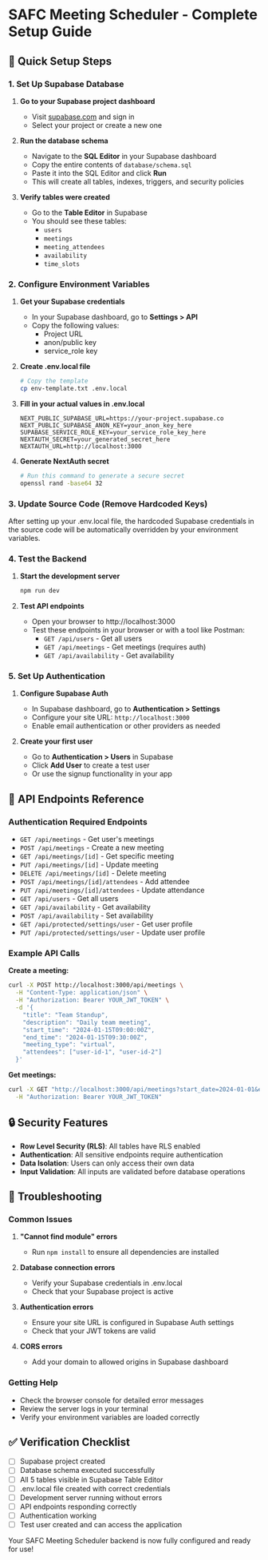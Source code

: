 # SAFC Meeting Scheduler - Complete Setup Guide

## 🚀 Quick Setup Steps

### 1. Set Up Supabase Database

1. **Go to your Supabase project dashboard**
   - Visit [supabase.com](https://supabase.com) and sign in
   - Select your project or create a new one

2. **Run the database schema**
   - Navigate to the **SQL Editor** in your Supabase dashboard
   - Copy the entire contents of `database/schema.sql`
   - Paste it into the SQL Editor and click **Run**
   - This will create all tables, indexes, triggers, and security policies

3. **Verify tables were created**
   - Go to the **Table Editor** in Supabase
   - You should see these tables:
     - `users`
     - `meetings`
     - `meeting_attendees`
     - `availability`
     - `time_slots`

### 2. Configure Environment Variables

1. **Get your Supabase credentials**
   - In your Supabase dashboard, go to **Settings > API**
   - Copy the following values:
     - Project URL
     - anon/public key
     - service_role key

2. **Create .env.local file**
   ```bash
   # Copy the template
   cp env-template.txt .env.local
   ```

3. **Fill in your actual values in .env.local**
   ```env
   NEXT_PUBLIC_SUPABASE_URL=https://your-project.supabase.co
   NEXT_PUBLIC_SUPABASE_ANON_KEY=your_anon_key_here
   SUPABASE_SERVICE_ROLE_KEY=your_service_role_key_here
   NEXTAUTH_SECRET=your_generated_secret_here
   NEXTAUTH_URL=http://localhost:3000
   ```

4. **Generate NextAuth secret**
   ```bash
   # Run this command to generate a secure secret
   openssl rand -base64 32
   ```

### 3. Update Source Code (Remove Hardcoded Keys)

After setting up your .env.local file, the hardcoded Supabase credentials in the source code will be automatically overridden by your environment variables.

### 4. Test the Backend

1. **Start the development server**
   ```bash
   npm run dev
   ```

2. **Test API endpoints**
   - Open your browser to http://localhost:3000
   - Test these endpoints in your browser or with a tool like Postman:
     - `GET /api/users` - Get all users
     - `GET /api/meetings` - Get meetings (requires auth)
     - `GET /api/availability` - Get availability

### 5. Set Up Authentication

1. **Configure Supabase Auth**
   - In Supabase dashboard, go to **Authentication > Settings**
   - Configure your site URL: `http://localhost:3000`
   - Enable email authentication or other providers as needed

2. **Create your first user**
   - Go to **Authentication > Users** in Supabase
   - Click **Add User** to create a test user
   - Or use the signup functionality in your app

## 🔧 API Endpoints Reference

### Authentication Required Endpoints
- `GET /api/meetings` - Get user's meetings
- `POST /api/meetings` - Create a new meeting
- `GET /api/meetings/[id]` - Get specific meeting
- `PUT /api/meetings/[id]` - Update meeting
- `DELETE /api/meetings/[id]` - Delete meeting
- `POST /api/meetings/[id]/attendees` - Add attendee
- `PUT /api/meetings/[id]/attendees` - Update attendance
- `GET /api/users` - Get all users
- `GET /api/availability` - Get availability
- `POST /api/availability` - Set availability
- `GET /api/protected/settings/user` - Get user profile
- `PUT /api/protected/settings/user` - Update user profile

### Example API Calls

**Create a meeting:**
```bash
curl -X POST http://localhost:3000/api/meetings \
  -H "Content-Type: application/json" \
  -H "Authorization: Bearer YOUR_JWT_TOKEN" \
  -d '{
    "title": "Team Standup",
    "description": "Daily team meeting",
    "start_time": "2024-01-15T09:00:00Z",
    "end_time": "2024-01-15T09:30:00Z",
    "meeting_type": "virtual",
    "attendees": ["user-id-1", "user-id-2"]
  }'
```

**Get meetings:**
```bash
curl -X GET "http://localhost:3000/api/meetings?start_date=2024-01-01&end_date=2024-01-31" \
  -H "Authorization: Bearer YOUR_JWT_TOKEN"
```

## 🔒 Security Features

- **Row Level Security (RLS)**: All tables have RLS enabled
- **Authentication**: All sensitive endpoints require authentication
- **Data Isolation**: Users can only access their own data
- **Input Validation**: All inputs are validated before database operations

## 🐛 Troubleshooting

### Common Issues

1. **"Cannot find module" errors**
   - Run `npm install` to ensure all dependencies are installed

2. **Database connection errors**
   - Verify your Supabase credentials in .env.local
   - Check that your Supabase project is active

3. **Authentication errors**
   - Ensure your site URL is configured in Supabase Auth settings
   - Check that your JWT tokens are valid

4. **CORS errors**
   - Add your domain to allowed origins in Supabase dashboard

### Getting Help

- Check the browser console for detailed error messages
- Review the server logs in your terminal
- Verify your environment variables are loaded correctly

## ✅ Verification Checklist

- [ ] Supabase project created
- [ ] Database schema executed successfully
- [ ] All 5 tables visible in Supabase Table Editor
- [ ] .env.local file created with correct credentials
- [ ] Development server running without errors
- [ ] API endpoints responding correctly
- [ ] Authentication working
- [ ] Test user created and can access the application

Your SAFC Meeting Scheduler backend is now fully configured and ready for use!
